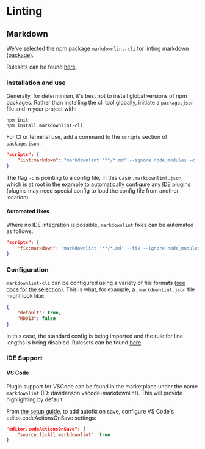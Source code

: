 # Linting

## Markdown

We've selected the npm package `markdownlint-cli` for linting markdown ([package](https://www.npmjs.com/package/markdownlint-cli)).

Rulesets can be found [here](https://github.com/DavidAnson/markdownlint/blob/main/doc/Rules.md).

### Installation and use

Generally, for determinism, it's best not to install global versions of npm packages. Rather than installing the cli tool globally, initiate a `package.json` file and in your project with:

```shell
npm init
npm install markdownlint-cli
```

For CI or terminal use, add a command to the `scripts` section of `package.json`:

```json
"scripts": {
    "lint:markdown": "markdownlint '**/*.md' --ignore node_modules -c .markdownlint.json"
}
```

The flag `-c` is pointing to a config file, in this case `.markdownlint.json`, which is at root in the example to automatically configure any IDE plugins (plugins may need special config to load the config file from another location).

#### Automated fixes

Where no IDE integration is possible, `markdownlint` fixes can be automated as follows:

```json
"scripts": {
    "fix:markdown": "markdownlint '**/*.md' --fix --ignore node_modules -c .markdownlint.json"
}
```

### Configuration

`markdownlint-cli` can be configured using a variety of file formats ([see docs for the selection](https://www.npmjs.com/package/markdownlint-cli)). This is what, for example, a `.markdownlint.json` file might look like:

```json
{
    "default": true,
    "MD013": false
}
```

In this case, the standard config is being imported and the rule for line lengths is being disabled. Rulesets can be found [here](https://github.com/DavidAnson/markdownlint/blob/main/doc/Rules.md).

### IDE Support

#### VS Code

Plugin support for VSCode can be found in the marketplace under the name `markdownlint` (ID: davidanson.vscode-markdownlint). This will provide highlighting by default.

From [the setup guide](https://github.com/DavidAnson/vscode-markdownlint), to add autofix on save, configure VS Code's editor.codeActionsOnSave settings:

```json
"editor.codeActionsOnSave": {
    "source.fixAll.markdownlint": true
}
```
